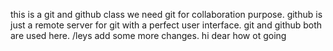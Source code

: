 this is a git and github class
we need git for collaboration purpose.
github is just a remote server for git with a perfect user interface.
git and github both are used here.
/leys add some more changes.
hi dear how ot going

